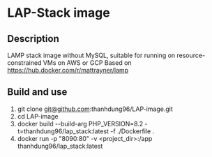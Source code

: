 # LAP-Stack image

## Description

LAMP stack image without MySQL, suitable for running on resource-constrained VMs on AWS or GCP
Based on https://hub.docker.com/r/mattrayner/lamp

## Build and use

1. git clone git@github.com:thanhdung96/LAP-image.git
2. cd LAP-image
3. docker build --build-arg PHP_VERSION=8.2 -t=thanhdung96/lap_stack:latest -f ./Dockerfile .
4. docker run -p "8090:80" -v <project_dir>:/app thanhdung96/lap_stack:latest
